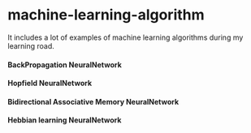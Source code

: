# machine-learning-algorithm
It includes a lot of examples of machine learning algorithms during my learning road.

#### BackPropagation NeuralNetwork

   
#### Hopfield NeuralNetwork
#### Bidirectional Associative Memory NeuralNetwork
#### Hebbian learning NeuralNetwork
